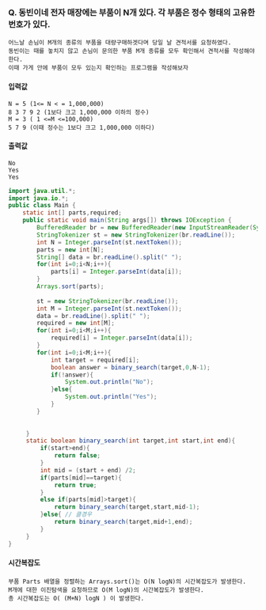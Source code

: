 ### Q. 동빈이네 전자 매장에는 부품이 N개 있다. 각 부품은 정수 형태의 고유한 번호가 있다.
    어느날 손님이 M개의 종류의 부품을 대량구매하겟다며 당일 날 견적서를 요청하였다.
    동빈이는 때를 놓치지 않고 손님이 문의한 부품 M개 종류를 모두 확인해서 견적서를 작성해야한다.
    이때 가게 안에 부품이 모두 있는지 확인하는 프로그램을 작성해보자
#### 입력값 
    N = 5 (1<= N < = 1,000,000)
    8 3 7 9 2 (1보다 크고 1,000,000 이하의 정수)
    M = 3 ( 1 <=M <=100,000)
    5 7 9 (이때 정수는 1보다 크고 1,000,000 이하다)

  #### 출력값
    No
    Yes
    Yes

```java
import java.util.*;
import java.io.*;
public class Main {
    static int[] parts,required;
    public static void main(String args[]) throws IOException {
        BufferedReader br = new BufferedReader(new InputStreamReader(System.in));
        StringTokenizer st = new StringTokenizer(br.readLine());
        int N = Integer.parseInt(st.nextToken());
        parts = new int[N];
        String[] data = br.readLine().split(" ");
        for(int i=0;i<N;i++){
            parts[i] = Integer.parseInt(data[i]);
        }
        Arrays.sort(parts);
        
        st = new StringTokenizer(br.readLine());
        int M = Integer.parseInt(st.nextToken());
        data = br.readLine().split(" ");
        required = new int[M];
        for(int i=0;i<M;i++){
            required[i] = Integer.parseInt(data[i]);
        }
        for(int i=0;i<M;i++){
            int target = required[i];
            boolean answer = binary_search(target,0,N-1);
            if(!answer){
                System.out.println("No");
            }else{
                System.out.println("Yes");
            }
        }
        
        
     }
     static boolean binary_search(int target,int start,int end){
         if(start>end){
             return false;
         }
         int mid = (start + end) /2;
         if(parts[mid]==target){
             return true;
         }
         else if(parts[mid]>target){
             return binary_search(target,start,mid-1);
         }else{ // 클경우
             return binary_search(target,mid+1,end);
         }
     }
}
```

#### 시간복잡도
    부품 Parts 배열을 정렬하는 Arrays.sort()는 O(N logN)의 시간복잡도가 발생한다.
    M개에 대한 이진탐색을 요청하므로 O(M logN)의 시간복잡도가 발생한다.
    총 시간복잡도는 O( (M+N) logN ) 이 발생한다.
    
